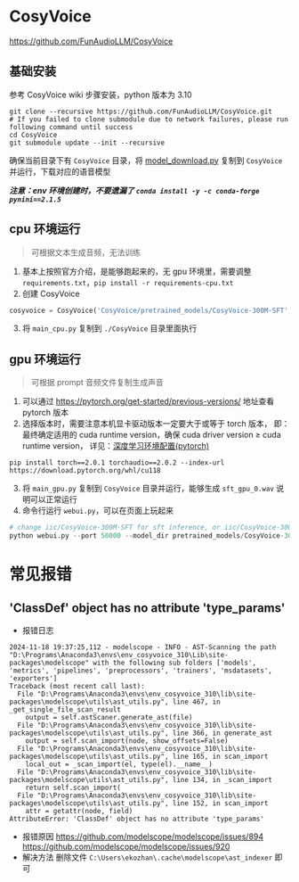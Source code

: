 # CosyVoice

https://github.com/FunAudioLLM/CosyVoice

## 基础安装

参考 CosyVoice wiki 步骤安装，python 版本为 3.10
```
git clone --recursive https://github.com/FunAudioLLM/CosyVoice.git
# If you failed to clone submodule due to network failures, please run following command until success
cd CosyVoice
git submodule update --init --recursive
```
确保当前目录下有 `CosyVoice` 目录，将 [model_download.py](model_download.py) 复制到 `CosyVoice` 并运行，下载对应的语音模型

___注意：env 环境创建时，不要遗漏了 `conda install -y -c conda-forge pynini==2.1.5`___

## cpu 环境运行

> 可根据文本生成音频，无法训练

1. 基本上按照官方介绍，是能够跑起来的，无 gpu 环境里，需要调整 `requirements.txt`，`pip install -r requirements-cpu.txt`
2. 创建 CosyVoice
```python
cosyvoice = CosyVoice('CosyVoice/pretrained_models/CosyVoice-300M-SFT', load_jit=False, load_onnx=True, fp16=False)
```
3. 将 `main_cpu.py` 复制到 `./CosyVoice` 目录里面执行

## gpu 环境运行

> 可根据 prompt 音频文件复制生成声音

1. 可以通过 https://pytorch.org/get-started/previous-versions/ 地址查看 pytorch 版本
2. 选择版本时，需要注意本机显卡驱动版本一定要大于或等于 torch 版本，
即：最终确定适用的 cuda runtime version，确保 cuda driver version ≥ cuda runtime version，
详见：[深度学习环境配置(pytorch)](https://blog.csdn.net/weixin_57003521/article/details/130333131)
```
pip install torch==2.0.1 torchaudio==2.0.2 --index-url https://download.pytorch.org/whl/cu118
```
3. 将 `main_gpu.py` 复制到 `CosyVoice` 目录并运行，能够生成 `sft_gpu_0.wav` 说明可以正常运行
4. 命令行运行 `webui.py`，可以在页面上玩起来
```python
# change iic/CosyVoice-300M-SFT for sft inference, or iic/CosyVoice-300M-Instruct for instruct inference
python webui.py --port 50000 --model_dir pretrained_models/CosyVoice-300M-SFT
```

# 常见报错
## 'ClassDef' object has no attribute 'type_params'
* 报错日志
```
2024-11-18 19:37:25,112 - modelscope - INFO - AST-Scanning the path "D:\Programs\Anaconda3\envs\env_cosyvoice_310\Lib\site-packages\modelscope" with the following sub folders ['models', 'metrics', 'pipelines', 'preprocessors', 'trainers', 'msdatasets', 'exporters']
Traceback (most recent call last):
  File "D:\Programs\Anaconda3\envs\env_cosyvoice_310\lib\site-packages\modelscope\utils\ast_utils.py", line 467, in _get_single_file_scan_result
    output = self.astScaner.generate_ast(file)
  File "D:\Programs\Anaconda3\envs\env_cosyvoice_310\lib\site-packages\modelscope\utils\ast_utils.py", line 366, in generate_ast
    output = self.scan_import(node, show_offsets=False)
  File "D:\Programs\Anaconda3\envs\env_cosyvoice_310\lib\site-packages\modelscope\utils\ast_utils.py", line 165, in scan_import
    local_out = _scan_import(el, type(el).__name__)
  File "D:\Programs\Anaconda3\envs\env_cosyvoice_310\lib\site-packages\modelscope\utils\ast_utils.py", line 134, in _scan_import
    return self.scan_import(
  File "D:\Programs\Anaconda3\envs\env_cosyvoice_310\lib\site-packages\modelscope\utils\ast_utils.py", line 152, in scan_import
    attr = getattr(node, field)
AttributeError: 'ClassDef' object has no attribute 'type_params'
```
* 报错原因
https://github.com/modelscope/modelscope/issues/894
https://github.com/modelscope/modelscope/issues/920
* 解决方法
删除文件 `C:\Users\ekozhan\.cache\modelscope\ast_indexer` 即可